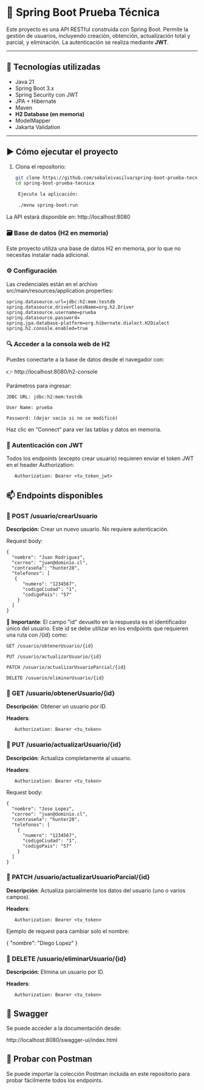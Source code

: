 # 🚀 Spring Boot Prueba Técnica

Este proyecto es una API RESTful construida con Spring Boot. Permite la gestión de usuarios, incluyendo creación, obtención, actualización total y parcial, y eliminación. La autenticación se realiza mediante **JWT**.

---

## 🔧 Tecnologías utilizadas

- Java 21
- Spring Boot 3.x
- Spring Security con JWT
- JPA + Hibernate
- Maven
- **H2 Database (en memoria)**
- ModelMapper
- Jakarta Validation

---

## ▶️ Cómo ejecutar el proyecto

1. Clona el repositorio:
   ```bash
   git clone https://github.com/sebaleivasilva/spring-boot-prueba-tecnica.git
   cd spring-boot-prueba-tecnica

    Ejecuta la aplicación:

    ./mvnw spring-boot:run

La API estará disponible en: http://localhost:8080

### 🗃️ Base de datos (H2 en memoria)

Este proyecto utiliza una base de datos H2 en memoria, por lo que no necesitas instalar nada adicional.

### ⚙️ Configuración

Las credenciales están en el archivo src/main/resources/application.properties:
```
spring.datasource.url=jdbc:h2:mem:testdb
spring.datasource.driverClassName=org.h2.Driver
spring.datasource.username=prueba
spring.datasource.password=
spring.jpa.database-platform=org.hibernate.dialect.H2Dialect
spring.h2.console.enabled=true
```
### 🔍 Acceder a la consola web de H2

Puedes conectarte a la base de datos desde el navegador con:

👉 http://localhost:8080/h2-console

Parámetros para ingresar:

    JDBC URL: jdbc:h2:mem:testdb

    User Name: prueba

    Password: (dejar vacío si no se modificó)

Haz clic en “Connect” para ver las tablas y datos en memoria.

### 🔐 Autenticación con JWT

Todos los endpoints (excepto crear usuario) requieren enviar el token JWT en el header Authorization:
```
   Authorization: Bearer <tu_token_jwt>
```

## 📫 Endpoints disponibles

### 📍 POST /usuario/crearUsuario

**Descripción**: Crear un nuevo usuario. No requiere autenticación.

Request body:
```
{
  "nombre": "Juan Rodriguez",
  "correo": "juan@dominio.cl",
  "contraseña": "hunter28",
  "telefonos": [
   {
      "numero": "1234567",
      "codigoCiudad": "1",
      "codigoPais": "57"
    }
  ]
}
```
🔑 **Importante**: El campo "id" devuelto en la respuesta es el identificador único del usuario.
Este id se debe utilizar en los endpoints que requieren una ruta con /{id} como:

    GET /usuario/obtenerUsuario/{id}

    PUT /usuario/actualizarUsuario/{id}

    PATCH /usuario/actualizarUsuarioParcial/{id}

    DELETE /usuario/eliminarUsuario/{id}

### 📍 GET /usuario/obtenerUsuario/{id}

**Descripción**: Obtener un usuario por ID.

**Headers**:
```
   Authorization: Bearer <tu_token>
```
### 📍 PUT /usuario/actualizarUsuario/{id}

**Descripción**: Actualiza completamente al usuario.

**Headers**:
```
   Authorization: Bearer <tu_token>
```
Request body:
```
{
  "nombre": "Jose Lopez",
  "correo": "juan@dominio.cl",
  "contraseña": "hunter28",
  "telefonos": [
    {
      "numero": "1234567",
      "codigoCiudad": "1",
      "codigoPais": "57"
    }
  ]
}
```
### 📍 PATCH /usuario/actualizarUsuarioParcial/{id}

**Descripción**: Actualiza parcialmente los datos del usuario (uno o varios campos).

**Headers**:
```
   Authorization: Bearer <tu_token>
```
Ejemplo de request para cambiar solo el nombre:

{
  "nombre": "Diego Lopez"
}

### 📍 DELETE /usuario/eliminarUsuario/{id}

**Descripción**: Elimina un usuario por ID.

**Headers**:
```
   Authorization: Bearer <tu_token>
```
## 📘 Swagger

Se puede acceder a la documentación desde:

http://localhost:8080/swagger-ui/index.html

## 🧪 Probar con Postman

Se puede importar la colección Postman incluida en este repositorio para probar fácilmente todos los endpoints.
